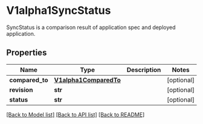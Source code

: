 # V1alpha1SyncStatus

SyncStatus is a comparison result of application spec and deployed application.
## Properties
Name | Type | Description | Notes
------------ | ------------- | ------------- | -------------
**compared_to** | [**V1alpha1ComparedTo**](V1alpha1ComparedTo.md) |  | [optional] 
**revision** | **str** |  | [optional] 
**status** | **str** |  | [optional] 

[[Back to Model list]](../README.md#documentation-for-models) [[Back to API list]](../README.md#documentation-for-api-endpoints) [[Back to README]](../README.md)


